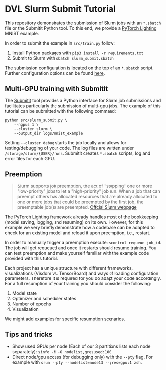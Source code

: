 # DVL Slurm Submit Tutorial

This repository demonstrates the submission of Slurm jobs with an `*.sbatch` file or the Submitit Python tool. To this end, we provide a [PyTorch Lighting](https://github.com/PyTorchLightning/pytorch-lightning) MNIST example.

In order to submit the example in `src/train.py` follow:
1. Install Python packages with `pip3 install -r requirements.txt`
2. Submit to Slurm with `sbatch slurm_submit.sbatch`

The submission configuration is located on the top of an `*.sbatch` script. Further configuration options can be found [here](https://slurm.schedmd.com/sbatch.html).

## Multi-GPU training with Submitit

The [Submitit](https://github.com/facebookincubator/submitit) tool provides a Python interface for Slurm job submissions and facilitates particularly the submission of multi-gpu jobs. The example of this tutorial can be submitted with the following command:

```
python src/slurm_submit.py \
    --ngpus 1 \
    --cluster slurm \
    --output_dir logs/mnist_example
```

Setting `--cluster debug` starts the job locally and allows for testing/debugging of your code. The log files are written under `/storage/slurm/{USER}/runs`. Submitit creates `*.sbatch` scripts, log and error files for each GPU.

## Preemption

> Slurm supports job preemption, the act of "stopping" one or more "low-priority" jobs to let a "high-priority" job run. When a job that can preempt others has allocated resources that are already allocated to one or more jobs that could be preempted by the first job, the preemptable job(s) are preempted.
> [Offcial Slurm webpage](https://slurm.schedmd.com/preempt.html)

The PyTorch Lighting framework already handles most of the bookkeeping (model saving, logging, and resuming) on its own. However, for this example we very briefly demonstrate how a codebase can be adapted to check for an existing model and reload it upon preemption, i.e., restart.

In order to manually trigger a preemption execute: `scontrol requeue job_id`. The job will get requeued and once it restarts should resume training. You can test preemption and make yourself familiar with the example code provided with this tutorial.

Each project has a unique structure with different frameworks, visualizations (Visdom vs. TensorBoard) and ways of loading configuration parameters. Therefore it is required for you do adapt your code accordingly. For a full resumption of your training you should consider the following:

1. Model state
2. Optimizer and scheduler states
3. Number of epochs
4. Visualization

We might add examples for specific resumption scenarios.

## Tips and tricks

- Show used GPUs per node (Each of our 3 partitions lists each node separately): `sinfo -N -O nodelist,gresused:100`
- Direct node/gpu access (for debugging only) with the `--pty` flag. For example with `srun --pty --nodelist=node13 --gres=gpu:1 zsh`.